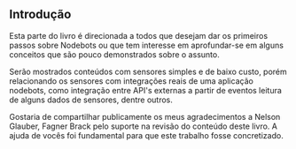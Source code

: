 ## Introdução

Esta parte do livro é direcionada a todos que desejam dar os primeiros passos sobre Nodebots ou que tem interesse em aprofundar-se em alguns conceitos que são pouco demonstrados sobre o assunto.

Serão mostrados conteúdos com sensores simples e de baixo custo, porém relacionando os sensores com integrações reais de uma aplicação nodebots, como integração entre API's externas a partir de eventos leitura de alguns dados de sensores, dentre outros.

Gostaria de compartilhar publicamente os meus agradecimentos a Nelson Glauber, Fagner Brack pelo suporte na revisão do conteúdo deste livro. A ajuda de vocês foi fundamental para que este trabalho fosse concretizado.
